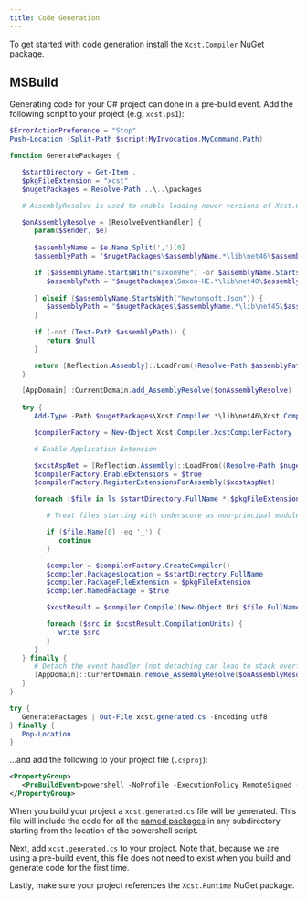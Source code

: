 ```yaml
---
title: Code Generation
---
```


To get started with code generation [install](installing.html) the `Xcst.Compiler` NuGet package.

## MSBuild

Generating code for your C# project can done in a pre-build event. Add the following script to your project (e.g. `xcst.ps1`):

```powershell
$ErrorActionPreference = "Stop"
Push-Location (Split-Path $script:MyInvocation.MyCommand.Path)

function GeneratePackages {

   $startDirectory = Get-Item .
   $pkgFileExtension = "xcst"
   $nugetPackages = Resolve-Path ..\..\packages

   # AssemblyResolve is used to enable loading newer versions of Xcst.Compiler's dependencies

   $onAssemblyResolve = [ResolveEventHandler] {
      param($sender, $e)
      
      $assemblyName = $e.Name.Split(',')[0]
      $assemblyPath = "$nugetPackages\$assemblyName.*\lib\net46\$assemblyName.dll"

      if ($assemblyName.StartsWith("saxon9he") -or $assemblyName.StartsWith("IKVM.")) {
         $assemblyPath = "$nugetPackages\Saxon-HE.*\lib\net40\$assemblyName.dll"
      
      } elseif ($assemblyName.StartsWith("Newtonsoft.Json")) {
         $assemblyPath = "$nugetPackages\$assemblyName.*\lib\net45\$assemblyName.dll"
      }
      
      if (-not (Test-Path $assemblyPath)) {
         return $null
      }

      return [Reflection.Assembly]::LoadFrom((Resolve-Path $assemblyPath))
   }

   [AppDomain]::CurrentDomain.add_AssemblyResolve($onAssemblyResolve)
   
   try {
      Add-Type -Path $nugetPackages\Xcst.Compiler.*\lib\net46\Xcst.Compiler.dll

      $compilerFactory = New-Object Xcst.Compiler.XcstCompilerFactory

      # Enable Application Extension

      $xcstAspNet = [Reflection.Assembly]::LoadFrom((Resolve-Path $nugetPackages\Xcst.AspNet.Compilation.*\lib\net46\Xcst.AspNet.Compilation.dll))
      $compilerFactory.EnableExtensions = $true
      $compilerFactory.RegisterExtensionsForAssembly($xcstAspNet)

      foreach ($file in ls $startDirectory.FullName *.$pkgFileExtension -Recurse) {

         # Treat files starting with underscore as non-principal modules

         if ($file.Name[0] -eq '_') {
            continue
         }

         $compiler = $compilerFactory.CreateCompiler()
         $compiler.PackagesLocation = $startDirectory.FullName
         $compiler.PackageFileExtension = $pkgFileExtension
         $compiler.NamedPackage = $true

         $xcstResult = $compiler.Compile((New-Object Uri $file.FullName))

         foreach ($src in $xcstResult.CompilationUnits) {
            write $src
         }
      }
   } finally {
      # Detach the event handler (not detaching can lead to stack overflow issues when closing PS)
      [AppDomain]::CurrentDomain.remove_AssemblyResolve($onAssemblyResolve)
   }
}

try {
   GeneratePackages | Out-File xcst.generated.cs -Encoding utf8
} finally {
   Pop-Location
}
```

...and add the following to your project file (`.csproj`):

```xml
<PropertyGroup>
   <PreBuildEvent>powershell -NoProfile -ExecutionPolicy RemoteSigned -File $(ProjectDir)\xcst.ps1</PreBuildEvent>
</PropertyGroup>
```

When you build your project a `xcst.generated.cs` file will be generated. This file will include the code for all the [named packages](..\c\package.html#dt-named-package) in any subdirectory starting from the location of the powershell script.

Next, add `xcst.generated.cs` to your project. Note that, because we are using a pre-build event, this file does not need to exist when you build and generate code for the first time.

Lastly, make sure your project references the `Xcst.Runtime` NuGet package.
